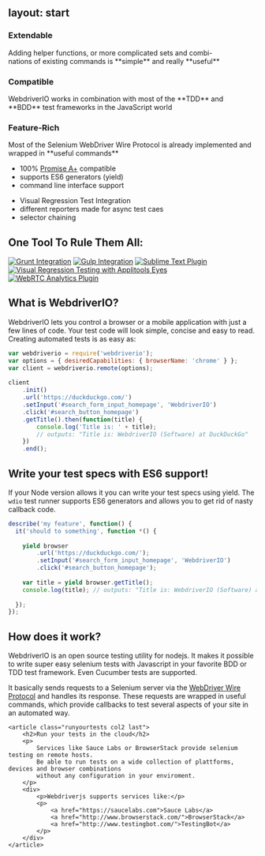 layout: start
---

<aside class="teaser">
    <div class="teaserbox">
        <h3>Extendable</h3>
        <p>
            Adding helper functions, or more complicated sets and combi-<br>nations of existing
            commands is **simple** and really **useful**
        </p>
    </div>
    <div class="teaserbox">
        <h3>Compatible</h3>
        <p>
            WebdriverIO works in combination with most of the **TDD** and **BDD** test frameworks
            in the JavaScript world
        </p>
    </div>
    <div class="teaserbox">
        <h3>Feature-Rich</h3>
        <p>
            Most of the Selenium WebDriver Wire Protocol is already implemented and wrapped in
            **useful commands**
        </p>
    </div>
</aside>

<aside class="features">
    <ul>
        <li>100% <a href="https://promisesaplus.com/">Promise A+</a> compatible</li>
        <li>supports ES6 generators (yield)</li>
        <li>command line interface support</li>
    </ul>
    <ul>
        <li>Visual Regression Test Integration</li>
        <li>different reporters made for async test caes</li>
        <li>selector chaining</li>
    </ul>
</aside>

<div class="plugins">
    <h2 class="text-align">One Tool To Rule Them All:</h2>
    <a href="https://github.com/webdriverio/grunt-webdriver"><img src="/images/plugins/grunt.png" alt="Grunt Integration"></a>
    <a href="https://github.com/webdriverio/gulp-webdriver"><img src="/images/plugins/gulp.png" alt="Gulp Integration"></a>
    <a href="https://packagecontrol.io/packages/WebdriverIO"><img src="/images/plugins/sublime.png" alt="Sublime Text Plugin"></a>
    <a href="https://github.com/webdriverio/webdrivercss#applitools-eyes-support"><img src="/images/plugins/applitools.png" alt="Visual Regression Testing with Applitools Eyes"></a>
    <a href="https://github.com/webdriverio/webdriverrtc"><img src="/images/plugins/webrtc.png" alt="WebRTC Analytics Plugin"></a>
</div>


## What is WebdriverIO?

WebdriverIO lets you control a browser or a mobile application with just a few
lines of code. Your test code will look simple, concise and easy to read. Creating
automated tests is as easy as:

```js
var webdriverio = require('webdriverio');
var options = { desiredCapabilities: { browserName: 'chrome' } };
var client = webdriverio.remote(options);
 
client
    .init()
    .url('https://duckduckgo.com/')
    .setInput('#search_form_input_homepage', 'WebdriverIO')
    .click('#search_button_homepage')
    .getTitle().then(function(title) {
        console.log('Title is: ' + title);
        // outputs: "Title is: WebdriverIO (Software) at DuckDuckGo"
    })
    .end();
```

## Write your test specs with ES6 support!

If your Node version allows it you can write your test specs using yield. The `wdio`
test runner supports ES6 generators and allows you to get rid of nasty callback code.

```js
describe('my feature', function() {
  it('should to something', function *() {
 
    yield browser
        .url('https://duckduckgo.com/');
        .setInput('#search_form_input_homepage', 'WebdriverIO')
        .click('#search_button_homepage');
 
    var title = yield browser.getTitle();
    console.log(title); // outputs: "Title is: WebdriverIO (Software) at DuckDuckGo"
 
  });
});
```

<div>
    <article class="col2">
        <h2>How does it work?</h2>
        <p>
            WebdriverIO is an open source testing utility for nodejs. It makes it possible
            to write super easy selenium tests with Javascript in your favorite BDD or TDD
            test framework. Even Cucumber tests are supported.
        </p>
        <p>
            It basically sends requests to a Selenium server via the <a href="https://code.google.com/p/selenium/wiki/JsonWireProtocol#Command_Reference">WebDriver Wire Protocol</a>
            and handles its response. These requests are wrapped in useful commands, which
            provide callbacks to test several aspects of your site in an automated way.
        </p>
    </article>

    <article class="runyourtests col2 last">
        <h2>Run your tests in the cloud</h2>
        <p>
            Services like Sauce Labs or BrowserStack provide selenium testing on remote hosts.
            Be able to run tests on a wide collection of plattforms, devices and browser combinations
            without any configuration in your enviroment.
        </p>
        <div>
            <p>Webdriverjs supports services like:</p>
            <p>
                <a href="https://saucelabs.com">Sauce Labs</a>
                <a href="http://www.browserstack.com/">BrowserStack</a>
                <a href="http://www.testingbot.com/">TestingBot</a>
            </p>
        </div>
    </article>
</div>
